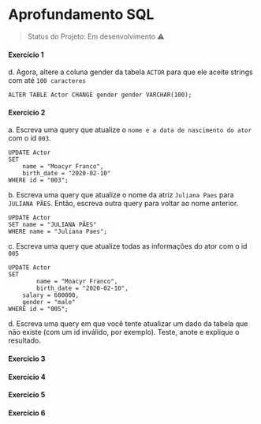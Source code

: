 
# Aprofundamento SQL

> Status do Projeto: Em desenvolvimento :warning:


<h4>Exercício 1</h4>


d. Agora,  altere a coluna gender da tabela `ACTOR` para que ele aceite strings com até `100 caracteres`
```
ALTER TABLE Actor CHANGE gender gender VARCHAR(100);
```
<h4>Exercício 2</h4>

a. Escreva uma query que atualize o `nome e a data de nascimento do ator` com o id `003`.
````
UPDATE Actor
SET 
	name = "Moacyr Franco",
	birth_date = "2020-02-10"
WHERE id = "003";
````

b. Escreva uma query que atualize o nome da atriz `Juliana Paes` para `JULIANA PÃES`. Então, escreva outra query para voltar ao nome anterior.
```
UPDATE Actor
SET name = "JULIANA PÃES"
WHERE name = "Juliana Paes";
```

c. Escreva uma query que atualize todas as informações do ator com o id `005`
```
UPDATE Actor
SET 
		name = "Moacyr Franco",
		birth_date = "2020-02-10",
    salary = 600000,
    gender = "male"
WHERE id = "005";
```

d. Escreva uma query em que você tente atualizar um dado da tabela que não existe (com um id inválido, por exemplo). Teste, anote e explique o resultado.



<h4>Exercício 3</h4>

<h4>Exercício 4</h4>

<h4>Exercício 5</h4>

<h4>Exercício 6</h4>